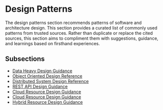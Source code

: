 # Design Patterns

The design patterns section recommends patterns of software and architecture design.
This section provides a curated list of commonly used patterns from trusted sources.
Rather than duplicate or replace the cited sources, this section aims to compliment them with suggestions, guidance, and learnings based on firsthand experiences.

## Subsections

* [Data Heavy Design Guidance](data-heavy-design-guidance/README.md)
* [Object Oriented Design Reference](object-oriented-design-reference/README.md)
* [Distributed System Design Reference](distributed-system-design-reference/README.md)
* [REST API Design Guidance](rest-api-design-guidance/README.md)
* [Cloud Resource Design Guidance](cloud-resource-design-guidance/README.md)
* [Cloud Resource Design Guidance](cloud-artitechture-design-guidance/readme.md)
* [Hybrid Resource Design Guidance](hybrid-artitechture-design-guidance/readme.md)
